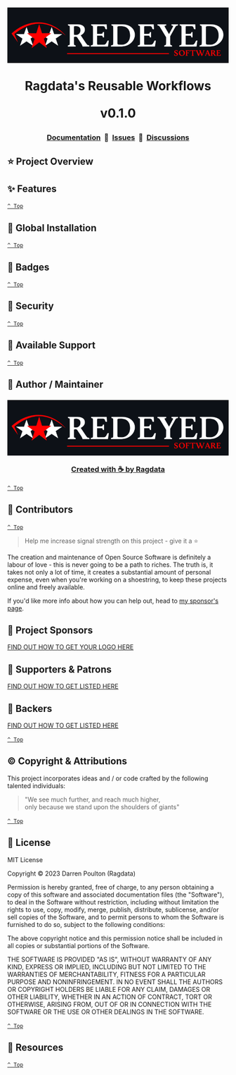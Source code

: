 <h1 align="center">

<img src="https://raw.githubusercontent.com/Ragdata/Ragdata/master/images/logo/banner/RedEyed-SW-D-800.png" alt="Ragdata - the Red-Eyed Rogue" />

Ragdata's Reusable Workflows

v0.1.0
</h1>

<h3 align="center">

<a href="https://ragdata.github.io/workflows">Documentation</a>
&nbsp;🔹&nbsp;
<a href="https://github.com/ragdata/workflows/issues">Issues</a>
&nbsp;🔹&nbsp;
<a href="https://github.com/ragdata/workflows/discussions">Discussions</a>
</h3>

<p align="center">

## ⭐ Project Overview

## ✨ Features

[`^ Top`](#-project-overview)

## 📂 Global Installation

[`^ Top`](#-project-overview)

## 📛 Badges

[//]: # (https://github.com/<OWNER>/<REPOSITORY>/actions/workflows/<WORKFLOW_FILE>/badge.svg)

[`^ Top`](#-project-overview)

## 🔐 Security

[`^ Top`](#-project-overview)

## 💪 Available Support

[`^ Top`](#-project-overview)

## 🚧 Author / Maintainer

<h3 align="center">
<a href="https://github.com/ragdata" target="_blank"><img src="https://raw.githubusercontent.com/Ragdata/Ragdata/master/images/logo/banner/RedEyed-SW-D-800.png" alt="RedEyed Software" />

Created with ☕ by Ragdata</a>

</h3>

[`^ Top`](#-project-overview)

## 💎 Contributors

[`^ Top`](#-project-overview)


> Help me increase signal strength on this project - give it a  ⭐

The creation and maintenance of Open Source Software is definitely a labour of love - this is never going to be a path to riches.  The truth is, it takes not only a lot of time, it creates a substantial amount of personal expense, even when you're working on a shoestring, to keep these projects online and freely available.

If you'd like more info about how you can help out, head to [my sponsor's page][sponsors].

## 🥇 Project Sponsors

[FIND OUT HOW TO GET YOUR LOGO HERE][sponsors]

## 🥈 Supporters & Patrons

[FIND OUT HOW TO GET LISTED HERE][sponsors]

## 🥉 Backers

[FIND OUT HOW TO GET LISTED HERE][sponsors]


[`^ Top`](#-project-overview)

## ©️ Copyright & Attributions
This project incorporates ideas and / or code crafted by the following talented individuals:

> "We see much further, and reach much higher,<br>
> only because we stand upon the shoulders of giants"

[`^ Top`](#-project-overview)

## 📄 License

MIT License

Copyright © 2023 Darren Poulton (Ragdata)

Permission is hereby granted, free of charge, to any person obtaining a copy of this software and associated documentation files (the "Software"), to deal in the Software without restriction, including without limitation the rights to use, copy, modify, merge, publish, distribute, sublicense, and/or sell copies of the Software, and to permit persons to whom the Software is furnished to do so, subject to the following conditions: 

The above copyright notice and this permission notice shall be included in all copies or substantial portions of the Software.

THE SOFTWARE IS PROVIDED "AS IS", WITHOUT WARRANTY OF ANY KIND, EXPRESS OR IMPLIED, INCLUDING BUT NOT LIMITED TO THE WARRANTIES OF MERCHANTABILITY, FITNESS FOR A PARTICULAR PURPOSE AND NONINFRINGEMENT. IN NO EVENT SHALL THE AUTHORS OR COPYRIGHT HOLDERS BE LIABLE FOR ANY CLAIM, DAMAGES OR OTHER LIABILITY, WHETHER IN AN ACTION OF CONTRACT, TORT OR OTHERWISE, ARISING FROM, OUT OF OR IN CONNECTION WITH THE SOFTWARE OR THE USE OR OTHER DEALINGS IN THE SOFTWARE.

[`^ Top`](#-project-overview)

## 📖 Resources

[`^ Top`](#-project-overview)

[sponsors]: https://github.com/sponsors/ragdata